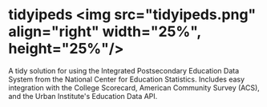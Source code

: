 tidyipeds <img src="tidyipeds.png" align="right" width="25%", height="25%"/>
==============================================================


A tidy solution for using the Integrated Postsecondary Education Data System from the National Center for Education Statistics.  Includes easy integration with the College Scorecard, American Community Survey (ACS), and the Urban Institute's Education Data API.


